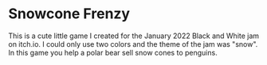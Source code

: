 # Snowcone Frenzy
This is a cute little game I created for the January 2022 Black and White jam on itch.io. I could only use two colors and the theme of the jam was "snow". In this game you help a polar bear sell snow cones to penguins.

